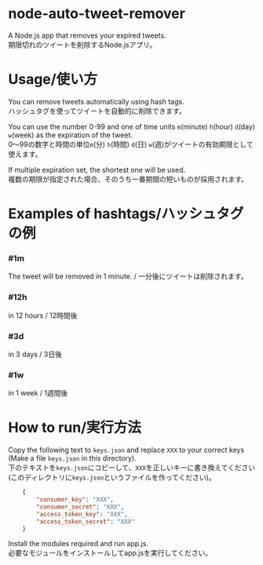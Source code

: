 # node-auto-tweet-remover
A Node.js app that removes your expired tweets.  
期限切れのツイートを削除するNode.jsアプリ。

# Usage/使い方
You can remove tweets automatically using hash tags.  
ハッシュタグを使ってツイートを自動的に削除できます。

You can use the number 0-99 and one of time units `m`(minute) `h`(hour) `d`(day) `w`(week) as the expiration of the tweet.  
0〜99の数字と時間の単位`m`(分) `h`(時間) `d`(日) `w`(週)がツイートの有効期限として使えます。

If multiple expiration set, the shortest one will be used.  
複数の期限が指定された場合、そのうち一番期間の短いものが採用されます。  

# Examples of hashtags/ハッシュタグの例
### #1m
The tweet will be removed in 1 minute. / 一分後にツイートは削除されます。

### #12h
in 12 hours / 12時間後

### #3d
in 3 days / 3日後

### #1w
in 1 week / 1週間後

# How to run/実行方法
Copy the following text to `keys.json` and replace `XXX` to your correct keys (Make a file `keys.json` in this directory).  
下のテキストを`keys.json`にコピーして、`XXX`を正しいキーに書き換えてください(このディレクトリに`keys.json`というファイルを作ってください)。 
```json
	{  
		"consumer_key": "XXX",  
		"consumer_secret": "XXX",  
		"access_token_key": "XXX",  
		"access_token_secret": "XXX"  
	}
```

Install the modules required and run app.js.  
必要なモジュールをインストールしてapp.jsを実行してください。
